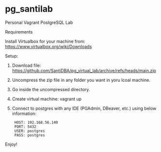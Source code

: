 # pg_santilab
Personal Vagrant PostgreSQL Lab

Requirements

Install Virtualbox for your machine from: https://www.virtualbox.org/wiki/Downloads

Setup:

1. Download file: https://github.com/SantiDBA/pg_virtual_lab/archive/refs/heads/main.zip
2. Uncompress the zip file in any folder you want in yoru lcoal machine.
3. Go inside the uncompressed directory.
4. Create virtual machine: vagrant up
5. Connect to postgres with any IDE (PGAdmin, DBeaver, etc.) using below information:

        HOST: 192.168.56.140
        PORT: 5432
        USER: postgres
        PASS: postgres

Enjoy!
